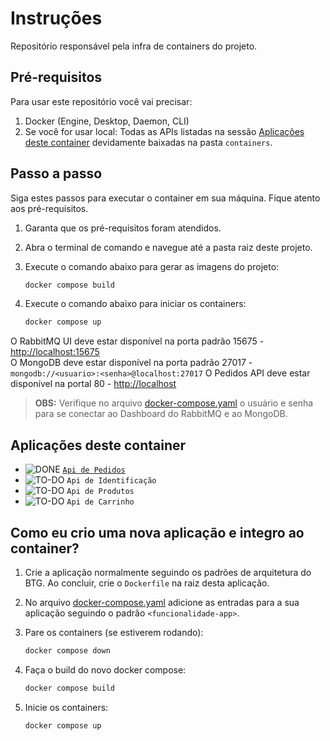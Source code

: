 # Instruções
Repositório responsável pela infra de containers do projeto.

## Pré-requisitos
Para usar este repositório você vai precisar:

1. Docker (Engine, Desktop, Daemon, CLI)
2. Se você for usar local: Todas as APIs listadas na sessão [Aplicações deste container](#aplicações-deste-container) devidamente baixadas na pasta `containers`.

## Passo a passo
Siga estes passos para executar o container em sua máquina. Fique atento aos pré-requisitos.

1. Garanta que os pré-requisitos foram atendidos.
2. Abra o terminal de comando e navegue até a pasta raiz deste projeto.
3. Execute o comando abaixo para gerar as imagens do projeto:

    ```bash
    docker compose build
    ```

4. Execute o comando abaixo para iniciar os containers:

    ```bash
    docker compose up
    ```

O RabbitMQ UI deve estar disponível na porta padrão 15675 - [http://localhost:15675](http://localhost:15675)  
O MongoDB deve estar disponível na porta padrão 27017 - `mongodb://<usuario>:<senha>@localhost:27017`
O Pedidos API deve estar disponível na portal 80 - [http://localhost](http://localhost)

> **OBS:** Verifique no arquivo [docker-compose.yaml](./docker-compose.yaml) o usuário e senha para se conectar ao Dashboard do RabbitMQ e ao MongoDB.


## Aplicações deste container

- ![DONE](https://img.shields.io/badge/DONE-green) [`Api de Pedidos`](https://github.com/v-pascoal/btg-itderiv-api-pedidos)
-  ![TO-DO](https://img.shields.io/badge/TODO-gray) `Api de Identificação`
-  ![TO-DO](https://img.shields.io/badge/TODO-gray) `Api de Produtos`
-  ![TO-DO](https://img.shields.io/badge/TODO-gray) `Api de Carrinho`

## Como eu crio uma nova aplicação e integro ao container?
1. Crie a aplicação normalmente seguindo os padrões de arquitetura do BTG. Ao concluir, crie o `Dockerfile` na raiz desta aplicação.
2. No arquivo [docker-compose.yaml](./docker-compose.yaml) adicione as entradas para a sua aplicação seguindo o padrão `<funcionalidade-app>`.
3. Pare os containers (se estiverem rodando):

    ```bash
    docker compose down
    ```

4. Faça o build do novo docker compose:

    ```bash
    docker compose build
    ```

5. Inicie os containers:

    ```bash
    docker compose up
    ```